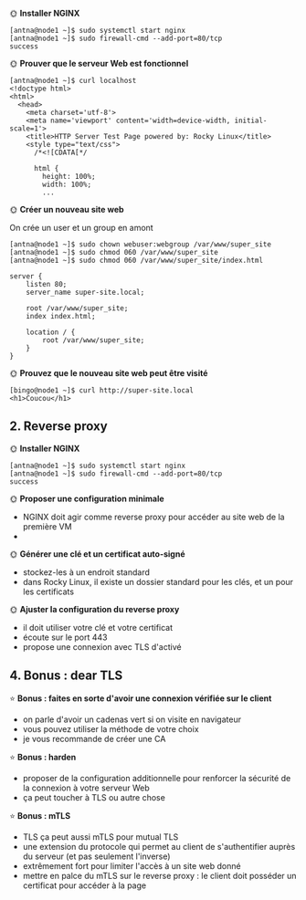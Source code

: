 🌞 **Installer NGINX**

```
[antna@node1 ~]$ sudo systemctl start nginx
[antna@node1 ~]$ sudo firewall-cmd --add-port=80/tcp
success
```

🌞 **Prouver que le serveur Web est fonctionnel**

```
[antna@node1 ~]$ curl localhost
<!doctype html>
<html>
  <head>
    <meta charset='utf-8'>
    <meta name='viewport' content='width=device-width, initial-scale=1'>
    <title>HTTP Server Test Page powered by: Rocky Linux</title>
    <style type="text/css">
      /*<![CDATA[*/

      html {
        height: 100%;
        width: 100%;
        ...
```

🌞 **Créer un nouveau site web**

On crée un user et un group en amont
```
[antna@node1 ~]$ sudo chown webuser:webgroup /var/www/super_site
[antna@node1 ~]$ sudo chmod 060 /var/www/super_site
[antna@node1 ~]$ sudo chmod 060 /var/www/super_site/index.html
```

```
server {
    listen 80;
    server_name super-site.local;

    root /var/www/super_site;
    index index.html;

    location / {
        root /var/www/super_site;
    }
}
```

🌞 **Prouvez que le nouveau site web peut être visité**

```
[bingo@node1 ~]$ curl http://super-site.local
<h1>Coucou</h1>
```

## 2. Reverse proxy

🌞 **Installer NGINX**

```
[antna@node1 ~]$ sudo systemctl start nginx
[antna@node1 ~]$ sudo firewall-cmd --add-port=80/tcp
success
```

🌞 **Proposer une configuration minimale**

- NGINX doit agir comme reverse proxy pour accéder au site web de la première VM
- 

🌞 **Générer une clé et un certificat auto-signé**

- stockez-les à un endroit standard
- dans Rocky Linux, il existe un dossier standard pour les clés, et un pour les certificats

🌞 **Ajuster la configuration du reverse proxy**

- il doit utiliser votre clé et votre certificat
- écoute sur le port 443
- propose une connexion avec TLS d'activé

## 4. Bonus : dear TLS

⭐ **Bonus : faites en sorte d'avoir une connexion vérifiée sur le client**

- on parle d'avoir un cadenas vert si on visite en navigateur
- vous pouvez utiliser la méthode de votre choix
- je vous recommande de créer une CA

⭐ **Bonus : harden**

- proposer de la configuration additionnelle pour renforcer la sécurité de la connexion à votre serveur Web
- ça peut toucher à TLS ou autre chose

⭐ **Bonus : mTLS**

- TLS ça peut aussi mTLS pour mutual TLS
- une extension du protocole qui permet au client de s'authentifier auprès du serveur (et pas seulement l'inverse)
- extrêmement fort pour limiter l'accès à un site web donné
- mettre en palce du mTLS sur le reverse proxy : le client doit posséder un certificat pour accéder à la page
